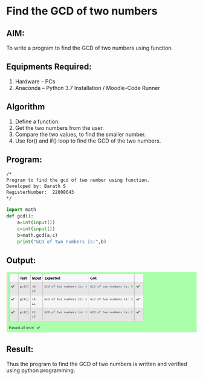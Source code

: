 # Find the GCD of two numbers

## AIM:
To write a program to find the GCD of two numbers using function.

## Equipments Required:
1. Hardware – PCs
2. Anaconda – Python 3.7 Installation / Moodle-Code Runner

## Algorithm
1. Define a function.
2. Get the two numbers from the user.
3. Compare the two values, to find the smaller number.
4. Use for() and if() loop to find the GCD of the two numbers.

## Program:
```
/*
Program to find the gcd of two number using function.
Developed by: Barath S
RegisterNumber:  22008643
*/
```
```python
import math
def gcd():
    a=int(input())
    c=int(input())
    b=math.gcd(a,c)
    print("GCD of two numbers is:",b)    
```
        


## Output:
![model](output.png)


## Result:
Thus the program to find the GCD of two numbers is written and verified using python programming.
